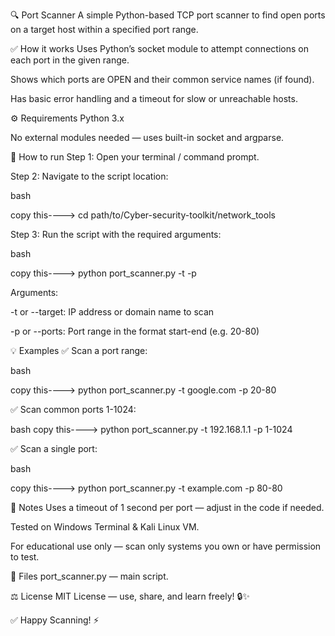 🔍 Port Scanner
A simple Python-based TCP port scanner to find open ports on a target host within a specified port range.

✅ How it works
Uses Python’s socket module to attempt connections on each port in the given range.

Shows which ports are OPEN and their common service names (if found).

Has basic error handling and a timeout for slow or unreachable hosts.

⚙️ Requirements
Python 3.x

No external modules needed — uses built-in socket and argparse.

🚀 How to run
Step 1: Open your terminal / command prompt.

Step 2: Navigate to the script location:

bash

copy this----> cd path/to/Cyber-security-toolkit/network_tools

Step 3: Run the script with the required arguments:

bash 

copy this----> python port_scanner.py -t <target> -p <startPort-endPort>

Arguments:

-t or --target: IP address or domain name to scan

-p or --ports: Port range in the format start-end (e.g. 20-80)

💡 Examples
✅ Scan a port range:

bash

copy this----> python port_scanner.py -t google.com -p 20-80

✅ Scan common ports 1-1024:

bash
copy this----> python port_scanner.py -t 192.168.1.1 -p 1-1024

✅ Scan a single port:

bash

copy this----> python port_scanner.py -t example.com -p 80-80


📝 Notes
Uses a timeout of 1 second per port — adjust in the code if needed.

Tested on Windows Terminal & Kali Linux VM.

For educational use only — scan only systems you own or have permission to test.

📂 Files
port_scanner.py — main script.

⚖️ License
MIT License — use, share, and learn freely! 🔒✨

✅ Happy Scanning! ⚡